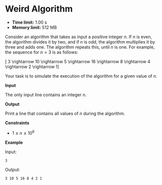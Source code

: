 # Weird Algorithm







* **Time limit:** 1.00 s
* **Memory limit:** 512 MB



Consider an algorithm that takes as input a positive integer $n$. If $n$ is even, the algorithm divides it by two, and if $n$ is odd, the algorithm multiplies it by three and adds one. The algorithm repeats this, until $n$ is one. For example, the sequence for $n=3$ is as follows:

\[ 3 \rightarrow 10 \rightarrow 5 \rightarrow 16 \rightarrow 8 \rightarrow 4 \rightarrow 2 \rightarrow 1\]

Your task is to simulate the execution of the algorithm for a given value of $n$.



**Input**



The only input line contains an integer $n$.



**Output**



Print a line that contains all values of $n$ during the algorithm.



**Constraints**


* $1 \le n \le 10^6$ 

**Example**



Input:

`3`



Output:

`3 10 5 16 8 4 2 1`


